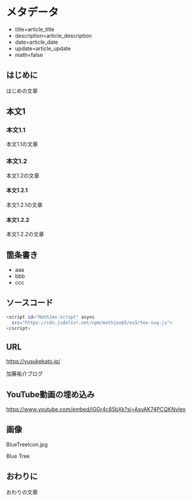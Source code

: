 # メタデータ
- title=article_title
- description=article_description
- date=article_date
- update=article_update
- math=false

## はじめに
はじめの文章

## 本文1

### 本文1.1
本文1.1の文章

### 本文1.2
本文1.2の文章

#### 本文1.2.1
本文1.2.1の文章

#### 本文1.2.2
本文1.2.2の文章

## 箇条書き
- aaa
- bbb
- ccc

## ソースコード
```sh
<script id="MathJax-script" async
  src="https://cdn.jsdelivr.net/npm/mathjax@3/es5/tex-svg.js">
</script>
```

## URL
https://yusukekato.jp/

加藤祐介ブログ

## YouTube動画の埋め込み
https://www.youtube.com/embed/lGGr4c85bXk?si=AsvAK74PCQKNvleo

## 画像
BlueTreeIcon.jpg

Blue Tree

## おわりに
おわりの文章
